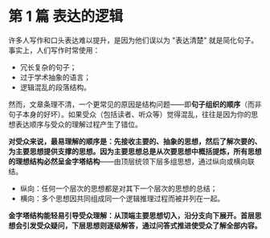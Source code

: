 # 第 1 篇 表达的逻辑

许多人写作和口头表达难以提升，是因为他们误以为 "表达清楚" 就是简化句子。事实上，人们写作时常使用：

- 冗长复杂的句子；
- 过于学术抽象的语言；
- 逻辑混乱的段落结构。

然而，文章条理不清，一个更常见的原因是结构问题——即**句子组织的顺序**（而非句子本身的好坏）。如果受众（包括读者、听众等）觉得混乱，往往是因为你的思想表达顺序与受众的理解过程产生了错位。

**对受众来说，最易理解的顺序是：先接收主要的、抽象的思想，然后了解次要的、为主要思想提供支撑的思想。**因为主要思想总是从次要思想中概括提炼，所有思想的理想结构必然呈**金字塔结构**——由顶层统领下层多组思想，通过纵向或横向联结。

- 纵向：任何一个层次的思想都是对其下一个层次的思想的总结；
- 横向：多个思想因共同组成同一个逻辑推理过程而被并列在一起。

**金字塔结构能轻易引导受众理解：从顶端主要思想切入，沿分支向下展开。首层思想会引发受众疑问，下层思想则逐级解答，通过问答式推进使受众了解全部内容。**
